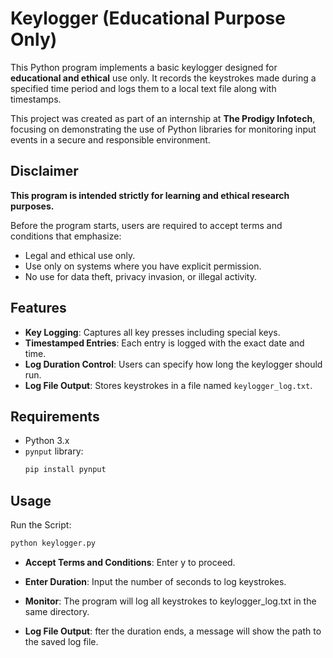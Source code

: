 # Keylogger (Educational Purpose Only)

This Python program implements a basic keylogger designed for **educational and ethical** use only. It records the keystrokes made during a specified time period and logs them to a local text file along with timestamps.

This project was created as part of an internship at **The Prodigy Infotech**, focusing on demonstrating the use of Python libraries for monitoring input events in a secure and responsible environment.


## Disclaimer

**This program is intended strictly for learning and ethical research purposes.**

Before the program starts, users are required to accept terms and conditions that emphasize:
- Legal and ethical use only.
- Use only on systems where you have explicit permission.
- No use for data theft, privacy invasion, or illegal activity.


## Features

- **Key Logging**: Captures all key presses including special keys.
- **Timestamped Entries**: Each entry is logged with the exact date and time.
- **Log Duration Control**: Users can specify how long the keylogger should run.
- **Log File Output**: Stores keystrokes in a file named `keylogger_log.txt`.


## Requirements

- Python 3.x
- `pynput` library:
  ```bash
  pip install pynput

## Usage
Run the Script:
 ```bash
python keylogger.py
 ```

- **Accept Terms and Conditions**: Enter y to proceed.

- **Enter Duration**: Input the number of seconds to log keystrokes.

- **Monitor**: The program will log all keystrokes to keylogger_log.txt in the same directory.

- **Log File Output**: fter the duration ends, a message will show the path to the saved log file.

